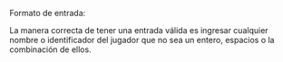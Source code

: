 Formato de entrada:

La manera correcta de tener una entrada válida es ingresar cualquier nombre o identificador del jugador que no sea un entero, espacios o la combinación de ellos.